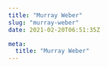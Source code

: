 ```yaml
---
title: "Murray Weber"
slug: "murray-weber"
date: 2021-02-20T06:51:35Z

meta:
  title: "Murray Weber"
---
```


